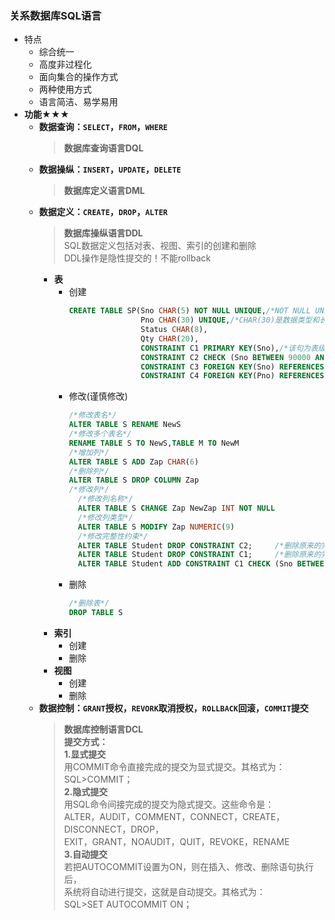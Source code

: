 ### 关系数据库SQL语言
  + 特点
    + 综合统一
    + 高度非过程化
    + 面向集合的操作方式
    + 两种使用方式
    + 语言简洁、易学易用
  + **功能**★★★
    + **数据查询：`SELECT`，`FROM`，`WHERE`**
      > **数据库查询语言DQL**
    + **数据操纵：`INSERT`，`UPDATE`，`DELETE`**
      > **数据库定义语言DML**<br>
    + **数据定义：`CREATE`，`DROP`，`ALTER`**
      > **数据库操纵语言DDL**<br>
        SQL数据定义包括对表、视图、索引的创建和删除<br>
        DDL操作是隐性提交的！不能rollback <br>
      + **表**
        + 创建
          ```SQL
          CREATE TABLE SP(Sno CHAR(5) NOT NULL UNIQUE,/*NOT NULL UNIQUE是列级完整性约束条件*/
                          Pno CHAR(30) UNIQUE,/*CHAR(30)是数据类型和长度*/
                          Status CHAR(8),
                          Qty CHAR(20),
                          CONSTRAINT C1 PRIMARY KEY(Sno),/*该句为表级完整性约束条件C1,因为已经在表约束条件中约定Sno为主键，所以NOT NULL UNIQUE可以省略*/
                          CONSTRAINT C2 CHECK (Sno BETWEEN 90000 AND 999999)/*该句为表级完整性约束条件C2,自定以约束条件*/
                          CONSTRAINT C3 FOREIGN KEY(Sno) REFERENCES S(Sno),/*该句为表级完整性约束条件C3*/
                          CONSTRAINT C4 FOREIGN KEY(Pno) REFERENCES P(Pno));/*该句为表级完整性约束条件C4*/
          ```
        + 修改(谨慎修改)
          ```SQL
          /*修改表名*/
          ALTER TABLE S RENAME NewS
          /*修改多个表名*/
          RENAME TABLE S TO NewS,TABLE M TO NewM
          /*增加列*/
          ALTER TABLE S ADD Zap CHAR(6)
          /*删除列*/
          ALTER TABLE S DROP COLUMN Zap
          /*修改列*/
            /*修改列名称*/
            ALTER TABLE S CHANGE Zap NewZap INT NOT NULL
            /*修改列类型*/
            ALTER TABLE S MODIFY Zap NUMERIC(9)
            /*修改完整性约束*/
            ALTER TABLE Student DROP CONSTRAINT C2;     /*删除原来的完整性约束命名子句C2*/
            ALTER TABLE Student DROP CONSTRAINT C1;     /*删除原来的完整性约束命名子句C1，重定义C1*/
            ALTER TABLE Student ADD CONSTRAINT C1 CHECK (Sno BETWEEN 20000 AND 30000),
          ```
        + 删除
          ```SQL
          /*删除表*/
          DROP TABLE S
          ```
      + **索引**
        + 创建
        + 删除
      + **视图**
        + 创建
        + 删除
    + **数据控制：`GRANT`授权，`REVORK`取消授权，`ROLLBACK`回滚，`COMMIT`提交**
      > **数据库控制语言DCL**<br>
        **提交方式：**<br>
        **1.显式提交**<br>
          用COMMIT命令直接完成的提交为显式提交。其格式为：<br>
          SQL>COMMIT；<br>
        **2.隐式提交**<br>
          用SQL命令间接完成的提交为隐式提交。这些命令是：<br>
          ALTER，AUDIT，COMMENT，CONNECT，CREATE，DISCONNECT，DROP，<br>
          EXIT，GRANT，NOAUDIT，QUIT，REVOKE，RENAME<br>
        **3.自动提交**<br>
          若把AUTOCOMMIT设置为ON，则在插入、修改、删除语句执行后，<br>
          系统将自动进行提交，这就是自动提交。其格式为：<br>
          SQL>SET AUTOCOMMIT ON；<br>
 
    
 
